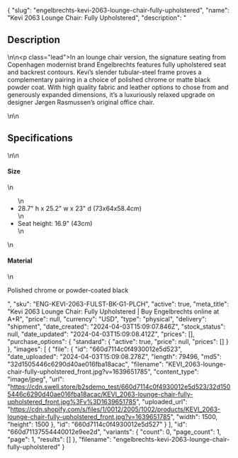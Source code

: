 {
  "slug": "engelbrechts-kevi-2063-lounge-chair-fully-upholstered",
  "name": "Kevi 2063 Lounge Chair: Fully Upholstered",
  "description": "<h2>Description</h2>\n<!-- split -->\n<p class=\"lead\">In an lounge chair version, the signature seating from Copenhagen modernist brand Engelbrechts features fully upholstered seat and backrest contours. Kevi’s slender tubular-steel frame proves a complementary pairing in a choice of polished chrome or matte black powder coat. With high quality fabric and leather options to chose from and generously expanded dimensions, it’s a luxuriously relaxed upgrade on designer Jørgen Rasmussen’s original office chair.  </p>\n<!-- split -->\n<h2>Specifications</h2>\n<!-- split -->\n<h4>Size</h4>\n<ul>\n<li>28.7\" h x 25.2\" w x 23\" d (73x64x58.4cm)</li>\n<li>Seat height: 16.9\" (43cm)</li>\n</ul>\n<h4>Material</h4>\n<p>Polished chrome or powder-coated black</p>",
  "sku": "ENG-KEVI-2063-FULST-BK-G1-PLCH",
  "active": true,
  "meta_title": "Kevi 2063 Lounge Chair: Fully Upholstered  | Buy Engelbrechts online at A+R",
  "price": null,
  "currency": "USD",
  "type": "physical",
  "delivery": "shipment",
  "date_created": "2024-04-03T15:09:07.846Z",
  "stock_status": null,
  "date_updated": "2024-04-03T15:09:08.412Z",
  "prices": [],
  "purchase_options": {
    "standard": {
      "active": true,
      "price": null,
      "prices": []
    }
  },
  "images": [
    {
      "file": {
        "id": "660d7114c0f4930012e5d523",
        "date_uploaded": "2024-04-03T15:09:08.278Z",
        "length": 79496,
        "md5": "32d1505446c6290d40ae016fba18acac",
        "filename": "KEVI_2063-lounge-chair-fully-upholstered_front.jpg?v=1639651785",
        "content_type": "image/jpeg",
        "url": "https://cdn.swell.store/b2sdemo_test/660d7114c0f4930012e5d523/32d1505446c6290d40ae016fba18acac/KEVI_2063-lounge-chair-fully-upholstered_front.jpg%3Fv%3D1639651785",
        "uploaded_url": "https://cdn.shopify.com/s/files/1/0012/2005/1002/products/KEVI_2063-lounge-chair-fully-upholstered_front.jpg?v=1639651785",
        "width": 1500,
        "height": 1500
      },
      "id": "660d7114c0f4930012e5d527"
    }
  ],
  "id": "660d71137554440012e9ee2d",
  "variants": {
    "count": 0,
    "page_count": 1,
    "page": 1,
    "results": []
  },
  "filename": "engelbrechts-kevi-2063-lounge-chair-fully-upholstered"
}